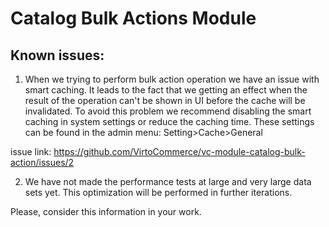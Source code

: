 # Catalog Bulk Actions Module

## Known issues:
1. When we trying to perform bulk action operation we have an issue with smart caching. It leads to the fact that we getting an effect when the result of the operation can't be shown in UI before the cache will be invalidated. To avoid this problem we recommend disabling the smart caching in system settings or reduce the caching time.
These settings can be found in the admin menu: Setting>Cache>General

issue link: https://github.com/VirtoCommerce/vc-module-catalog-bulk-action/issues/2

2. We have not made the performance tests at large and very large data sets yet. This optimization will be performed in further iterations. 

Please, consider this information in your work.

